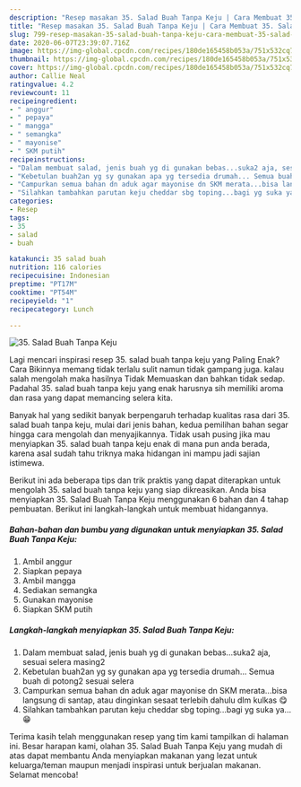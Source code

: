 ```yaml
---
description: "Resep masakan 35. Salad Buah Tanpa Keju | Cara Membuat 35. Salad Buah Tanpa Keju Yang Enak Dan Lezat"
title: "Resep masakan 35. Salad Buah Tanpa Keju | Cara Membuat 35. Salad Buah Tanpa Keju Yang Enak Dan Lezat"
slug: 799-resep-masakan-35-salad-buah-tanpa-keju-cara-membuat-35-salad-buah-tanpa-keju-yang-enak-dan-lezat
date: 2020-06-07T23:39:07.716Z
image: https://img-global.cpcdn.com/recipes/180de165458b053a/751x532cq70/35-salad-buah-tanpa-keju-foto-resep-utama.jpg
thumbnail: https://img-global.cpcdn.com/recipes/180de165458b053a/751x532cq70/35-salad-buah-tanpa-keju-foto-resep-utama.jpg
cover: https://img-global.cpcdn.com/recipes/180de165458b053a/751x532cq70/35-salad-buah-tanpa-keju-foto-resep-utama.jpg
author: Callie Neal
ratingvalue: 4.2
reviewcount: 11
recipeingredient:
- " anggur"
- " pepaya"
- " mangga"
- " semangka"
- " mayonise"
- " SKM putih"
recipeinstructions:
- "Dalam membuat salad, jenis buah yg di gunakan bebas...suka2 aja, sesuai selera masing2"
- "Kebetulan buah2an yg sy gunakan apa yg tersedia drumah... Semua buah di potong2 sesuai selera"
- "Campurkan semua bahan dn aduk agar mayonise dn SKM merata...bisa langsung di santap, atau dinginkan sesaat terlebih dahulu dlm kulkas 😋"
- "Silahkan tambahkan parutan keju cheddar sbg toping...bagi yg suka ya... 😁"
categories:
- Resep
tags:
- 35
- salad
- buah

katakunci: 35 salad buah 
nutrition: 116 calories
recipecuisine: Indonesian
preptime: "PT17M"
cooktime: "PT54M"
recipeyield: "1"
recipecategory: Lunch

---
```



![35. Salad Buah Tanpa Keju](https://img-global.cpcdn.com/recipes/180de165458b053a/751x532cq70/35-salad-buah-tanpa-keju-foto-resep-utama.jpg)

Lagi mencari inspirasi resep 35. salad buah tanpa keju yang Paling Enak? Cara Bikinnya memang tidak terlalu sulit namun tidak gampang juga. kalau salah mengolah maka hasilnya Tidak Memuaskan dan bahkan tidak sedap. Padahal 35. salad buah tanpa keju yang enak harusnya sih memiliki aroma dan rasa yang dapat memancing selera kita.



Banyak hal yang sedikit banyak berpengaruh terhadap kualitas rasa dari 35. salad buah tanpa keju, mulai dari jenis bahan, kedua pemilihan bahan segar hingga cara mengolah dan menyajikannya. Tidak usah pusing jika mau menyiapkan 35. salad buah tanpa keju enak di mana pun anda berada, karena asal sudah tahu triknya maka hidangan ini mampu jadi sajian istimewa.


Berikut ini ada beberapa tips dan trik praktis yang dapat diterapkan untuk mengolah 35. salad buah tanpa keju yang siap dikreasikan. Anda bisa menyiapkan 35. Salad Buah Tanpa Keju menggunakan 6 bahan dan 4 tahap pembuatan. Berikut ini langkah-langkah untuk membuat hidangannya.

<!--inarticleads1-->

##### Bahan-bahan dan bumbu yang digunakan untuk menyiapkan 35. Salad Buah Tanpa Keju:

1. Ambil  anggur
1. Siapkan  pepaya
1. Ambil  mangga
1. Sediakan  semangka
1. Gunakan  mayonise
1. Siapkan  SKM putih




<!--inarticleads2-->

##### Langkah-langkah menyiapkan 35. Salad Buah Tanpa Keju:

1. Dalam membuat salad, jenis buah yg di gunakan bebas...suka2 aja, sesuai selera masing2
1. Kebetulan buah2an yg sy gunakan apa yg tersedia drumah... Semua buah di potong2 sesuai selera
1. Campurkan semua bahan dn aduk agar mayonise dn SKM merata...bisa langsung di santap, atau dinginkan sesaat terlebih dahulu dlm kulkas 😋
1. Silahkan tambahkan parutan keju cheddar sbg toping...bagi yg suka ya... 😁




Terima kasih telah menggunakan resep yang tim kami tampilkan di halaman ini. Besar harapan kami, olahan 35. Salad Buah Tanpa Keju yang mudah di atas dapat membantu Anda menyiapkan makanan yang lezat untuk keluarga/teman maupun menjadi inspirasi untuk berjualan makanan. Selamat mencoba!
